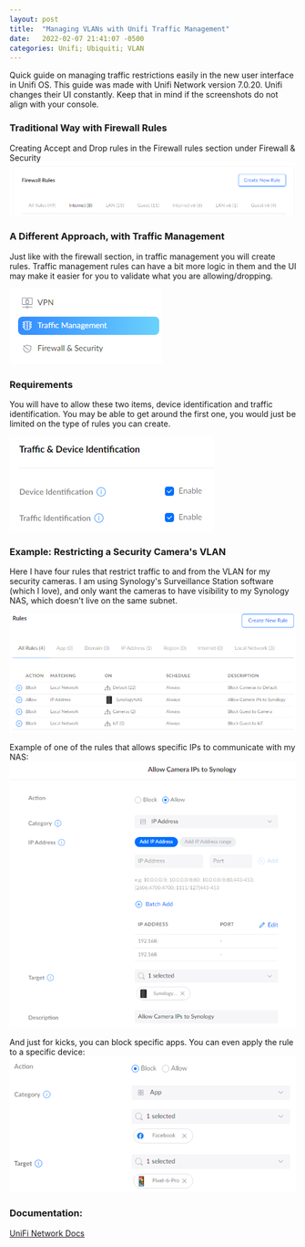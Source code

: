 ```yaml
---
layout: post
title:  "Managing VLANs with Unifi Traffic Management"
date:   2022-02-07 21:41:07 -0500
categories: Unifi; Ubiquiti; VLAN
---
```


Quick guide on managing traffic restrictions easily in the new user interface in Unifi OS. This guide was made with Unifi Network version 7.0.20. Unifi changes their UI constantly. Keep that in mind if the screenshots do not align with your console.


### Traditional Way with Firewall Rules
Creating Accept and Drop rules in the Firewall rules section under Firewall & Security
![2022-02-07(1)](/img/2022-02-07(1).png "Firewall Rules")

### A Different Approach, with Traffic Management
Just like with the firewall section, in traffic management you will create rules. Traffic management rules can have a bit more logic in them and the UI may make it easier for you to validate what you are allowing/dropping.

![2022-02-07(3)](/img/2022-02-07(3).png "Traffic Management")

### Requirements
You will have to allow these two items, device identification and traffic identification. You may be able to get around the first one, you would just be limited on the type of rules you can create.

![2022-02-07(6)](/img/2022-02-07(6).png "Enable these two items")

### Example: Restricting a Security Camera's VLAN
Here I have four rules that restrict traffic to and from the VLAN for my security cameras. I am using Synology's Surveillance Station software (which I love), and only want the cameras to have visibility to my Synology NAS, which doesn't live on the same subnet.

![2022-02-07(2)](/img/2022-02-07(2).png "Simple Rules List")

Example of one of the rules that allows specific IPs to communicate with my NAS:
![2022-02-07(4)](/img/2022-02-07(4).png "Example Rules")


And just for kicks, you can block specific apps. You can even apply the rule to a specific device:
![2022-02-07(5)](/img/2022-02-07(5).png "Block the Facebooks")

### Documentation:
[UniFi Network Docs][unifi_network_docs]

[unifi_network_docs]: https://help.ui.com/hc/en-us/categories/200320654